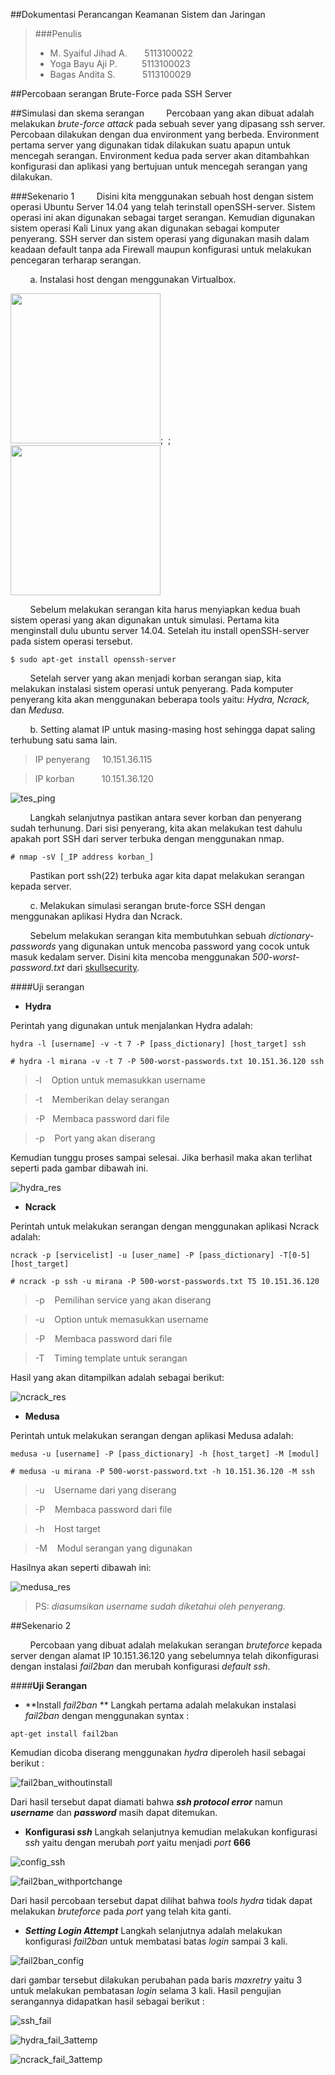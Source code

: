 ##Dokumentasi Perancangan Keamanan Sistem dan Jaringan

>###Penulis
>* M. Syaiful Jihad A.&nbsp;&nbsp;&nbsp;&nbsp;&nbsp;&nbsp;&nbsp;5113100022
>* Yoga Bayu Aji P.&nbsp;&nbsp;&nbsp;&nbsp;&nbsp;&nbsp;&nbsp;&nbsp;&nbsp;&nbsp;5113100023
>* Bagas Andita S.&nbsp;&nbsp;&nbsp;&nbsp;&nbsp;&nbsp;&nbsp;&nbsp;&nbsp;&nbsp;&nbsp;5113100029

##Percobaan serangan Brute-Force pada SSH Server

##Simulasi dan skema serangan
&nbsp;&nbsp;&nbsp;&nbsp;&nbsp;&nbsp;&nbsp;&nbsp;Percobaan yang akan dibuat adalah melakukan _brute-force attack_ pada sebuah sever yang dipasang ssh server. Percobaan dilakukan dengan dua environment yang berbeda. Environment pertama server yang digunakan tidak dilakukan suatu apapun untuk mencegah serangan. Environment kedua pada server akan ditambahkan konfigurasi dan aplikasi yang bertujuan untuk mencegah serangan yang dilakukan.

###Sekenario 1
&nbsp;&nbsp;&nbsp;&nbsp;&nbsp;&nbsp;&nbsp;&nbsp;Disini kita menggunakan sebuah host dengan sistem operasi Ubuntu Server 14.04 yang telah terinstall openSSH-server. Sistem operasi ini akan digunakan sebagai target serangan. Kemudian digunakan sistem operasi Kali Linux yang akan digunakan sebagai komputer penyerang.
SSH server dan sistem operasi yang digunakan masih dalam keadaan default tanpa ada Firewall maupun konfigurasi untuk melakukan pencegaran terharap serangan.

&nbsp;&nbsp;&nbsp;&nbsp;&nbsp;&nbsp;&nbsp;&nbsp;a. Instalasi host dengan menggunakan Virtualbox.

<img src="asset/kali_strun.PNG" width="240">;&nbsp;&nbsp;;&nbsp;&nbsp;<img src="asset/ubt_strun.PNG" width="240">

&nbsp;&nbsp;&nbsp;&nbsp;&nbsp;&nbsp;&nbsp;&nbsp;Sebelum melakukan serangan kita harus menyiapkan kedua buah sistem operasi yang akan digunakan untuk simulasi. Pertama kita menginstall dulu ubuntu server 14.04. Setelah itu install openSSH-server pada sistem operasi tersebut. 
```
$ sudo apt-get install openssh-server
```
&nbsp;&nbsp;&nbsp;&nbsp;&nbsp;&nbsp;&nbsp;&nbsp;Setelah server yang akan menjadi korban serangan siap, kita melakukan instalasi sistem operasi untuk penyerang. Pada komputer penyerang kita akan menggunakan beberapa tools yaitu: _Hydra, Ncrack,_ dan _Medusa._
 
&nbsp;&nbsp;&nbsp;&nbsp;&nbsp;&nbsp;&nbsp;&nbsp;b. Setting alamat IP untuk masing-masing host sehingga dapat saling terhubung satu sama lain.
>IP penyerang &nbsp;&nbsp;&nbsp;&nbsp;10.151.36.115

>IP korban &nbsp;&nbsp;&nbsp;&nbsp;&nbsp;&nbsp;&nbsp;&nbsp;&nbsp;&nbsp;10.151.36.120

![tes_ping](asset/test_ping.PNG)

&nbsp;&nbsp;&nbsp;&nbsp;&nbsp;&nbsp;&nbsp;&nbsp;Langkah selanjutnya pastikan antara sever korban dan penyerang sudah terhunung.
Dari sisi penyerang, kita akan melakukan test dahulu apakah port SSH dari server terbuka dengan menggunakan nmap.
```
# nmap -sV [_IP address korban_]
```
&nbsp;&nbsp;&nbsp;&nbsp;&nbsp;&nbsp;&nbsp;&nbsp;Pastikan port ssh(22) terbuka agar kita dapat melakukan serangan kepada server.

&nbsp;&nbsp;&nbsp;&nbsp;&nbsp;&nbsp;&nbsp;&nbsp;c. Melakukan simulasi serangan brute-force SSH dengan menggunakan aplikasi Hydra dan Ncrack.

&nbsp;&nbsp;&nbsp;&nbsp;&nbsp;&nbsp;&nbsp;&nbsp;Sebelum melakukan serangan kita membutuhkan sebuah _dictionary-passwords_ yang digunakan untuk mencoba password yang cocok untuk masuk kedalam server. Disini kita mencoba menggunakan _500-worst-password.txt_ dari [skullsecurity](http://downloads.skullsecurity.org/passwords). 

####Uji serangan
- **Hydra**

Perintah yang digunakan untuk menjalankan Hydra adalah:
```
hydra -l [username] -v -t 7 -P [pass_dictionary] [host_target] ssh
```
```
# hydra -l mirana -v -t 7 -P 500-worst-passwords.txt 10.151.36.120 ssh
```

>-l&nbsp;&nbsp;&nbsp;&nbsp;Option untuk memasukkan username

>-t&nbsp;&nbsp;&nbsp;&nbsp;Memberikan delay serangan

>-P&nbsp;&nbsp;&nbsp;Membaca password dari file

>-p&nbsp;&nbsp;&nbsp;&nbsp;Port yang akan diserang 

Kemudian tunggu proses sampai selesai. Jika berhasil maka akan terlihat seperti pada gambar dibawah ini.

![hydra_res](asset/success_hydra.PNG)

- **Ncrack**

Perintah untuk melakukan serangan dengan menggunakan aplikasi Ncrack adalah:
```
ncrack -p [servicelist] -u [user_name] -P [pass_dictionary] -T[0-5] [host_target]
```
```
# ncrack -p ssh -u mirana -P 500-worst-passwords.txt T5 10.151.36.120
```

>-p&nbsp;&nbsp;&nbsp;&nbsp;Pemilihan service yang akan diserang

>-u&nbsp;&nbsp;&nbsp;&nbsp;Option untuk memasukkan username

>-P&nbsp;&nbsp;&nbsp;&nbsp;Membaca password dari file

>-T&nbsp;&nbsp;&nbsp;&nbsp;Timing template untuk serangan

Hasil yang akan ditampilkan adalah sebagai berikut:

![ncrack_res](asset/success_ncrack.PNG)

- **Medusa**

Perintah untuk melakukan serangan dengan aplikasi Medusa adalah:
```
medusa -u [username] -P [pass_dictionary] -h [host_target] -M [modul]
```
```
# medusa -u mirana -P 500-worst-password.txt -h 10.151.36.120 -M ssh
```

>-u&nbsp;&nbsp;&nbsp;&nbsp;Username dari yang diserang

>-P&nbsp;&nbsp;&nbsp;&nbsp;Membaca password dari file

>-h&nbsp;&nbsp;&nbsp;&nbsp;Host target

>-M&nbsp;&nbsp;&nbsp;&nbsp;Modul serangan yang digunakan

Hasilnya akan seperti dibawah ini:

![medusa_res](asset/success_medusa.PNG)

>PS: _diasumsikan username sudah diketahui oleh penyerang._

##Sekenario 2

&nbsp;&nbsp;&nbsp;&nbsp;&nbsp;&nbsp;&nbsp;&nbsp;Percobaan yang dibuat adalah melakukan serangan _bruteforce_ kepada server dengan alamat IP 10.151.36.120 yang sebelumnya telah dikonfigurasi dengan instalasi _fail2ban_ dan merubah konfigurasi _default ssh_.

####**Uji Serangan**
- **Install _fail2ban_ **
Langkah pertama adalah melakukan instalasi _fail2ban_ dengan menggunakan syntax :
```**
apt-get install fail2ban
```
Kemudian dicoba diserang menggunakan _hydra_ diperoleh hasil sebagai berikut :

![fail2ban_withoutinstall](asset/fail2banwithoutsshconfig.PNG)

Dari hasil tersebut dapat diamati bahwa **_ssh protocol error_** namun **_username_** dan **_password_** masih dapat ditemukan.
- **Konfigurasi _ssh_**
Langkah selanjutnya kemudian melakukan konfigurasi _ssh_ yaitu dengan merubah _port_ yaitu menjadi _port_ **666**

![config_ssh](asset/configssh.png)

![fail2ban_withportchange](asset/fail2banwithsshport.PNG)

Dari hasil percobaan tersebut dapat dilihat bahwa _tools hydra_ tidak dapat melakukan _bruteforce_ pada _port_ yang telah kita ganti.
- **_Setting Login Attempt_**
Langkah selanjutnya adalah melakukan konfigurasi _fail2ban_ untuk membatasi batas _login_ sampai 3 kali.

![fail2ban_config](asset/fail2banconfig.png)

dari gambar tersebut dilakukan perubahan pada baris _maxretry_ yaitu 3 untuk melakukan pembatasan _login_ selama 3 kali.
Hasil pengujian serangannya didapatkan hasil sebagai berikut :

![ssh_fail](asset/sshfail3kali.PNG)

![hydra_fail_3attemp](asset/hydrafail2banattemp3.PNG)

![ncrack_fail_3attemp](asset/ncrackfail2ban3attemp.PNG)
